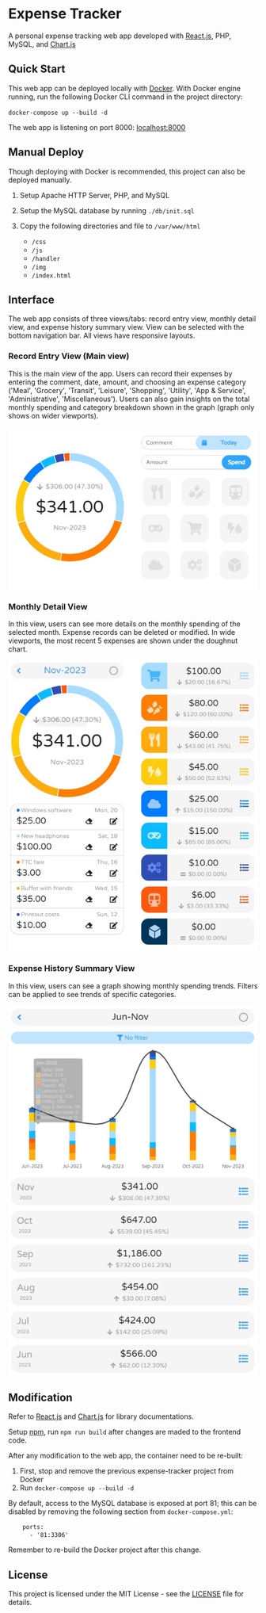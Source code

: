 # Expense Tracker

A personal expense tracking web app developed with [React.js](https://react.dev/), PHP, MySQL, and [Chart.js](https://www.chartjs.org/)

## Quick Start

This web app can be deployed locally with [Docker](https://www.docker.com/products/docker-desktop). With Docker engine running, run the following Docker CLI command in the project directory:

  `docker-compose up --build -d`

The web app is listening on port 8000: [localhost:8000](http://localhost:8000)

## Manual Deploy

Though deploying with Docker is recommended, this project can also be deployed manually. 

1. Setup Apache HTTP Server, PHP, and MySQL
2. Setup the MySQL database by running `./db/init.sql`
3. Copy the following directories and file to `/var/www/html`

   * `/css`
   * `/js`
   * `/handler`
   * `/img`
   * `/index.html`

## Interface

The web app consists of three views/tabs: record entry view, monthly detail view, and expense history summary view. View can be selected with the bottom navigation bar. All views have responsive layouts.

### Record Entry View (Main view)

This is the main view of the app. Users can record their expenses by entering the comment, date, amount, and choosing an expense category ('Meal', 'Grocery', 'Transit', 'Leisure', 'Shopping', 'Utility', 'App & Service', 'Administrative', 'Miscellaneous'). Users can also gain insights on the total monthly spending and category breakdown shown in the graph (graph only shows on wider viewports).

![record entry view](./img/1.jpg)


### Monthly Detail View

In this view, users can see more details on the monthly spending of the selected month. Expense records can be deleted or modified. In wide viewports, the most recent 5 expenses are shown under the doughnut chart. 

![Monthly Detail View](./img/2.jpg)

### Expense History Summary View

In this view, users can see a graph showing monthly spending trends. Filters can be applied to see trends of specific categories. 

![Expense History Summary View](./img/3.jpg)


## Modification 

Refer to [React.js](https://react.dev/) and [Chart.js](https://www.chartjs.org/) for library documentations.

Setup [npm](https://www.npmjs.com/), run `npm run build` after changes are maded to the frontend code.

After any modification to the web app, the container need to be re-built:
  1. First, stop and remove the previous expense-tracker project from Docker
  2. Run `docker-compose up --build -d`

By default, access to the MySQL database is exposed at port 81; this can be disabled by removing the following section from `docker-compose.yml`:
  ```
      ports:
        - '81:3306'
  ```
Remember to re-build the Docker project after this change.

## License 

This project is licensed under the MIT License - see the [LICENSE](LICENSE) file for details.
